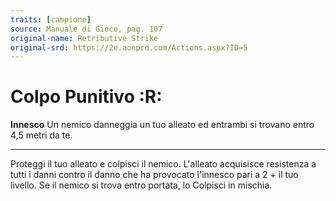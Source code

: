 ```yaml
---
traits: [campione]
source: Manuale di Gioco, pag. 107
original-name: Retributive Strike
original-srd: https://2e.aonprd.com/Actions.aspx?ID=5
---
```


# Colpo Punitivo :R:

**Innesco** Un nemico danneggia un tuo alleato ed entrambi si trovano entro 4,5
metri da te.

---

Proteggi il tuo alleato e colpisci il nemico. L'alleato acquisisce resistenza a
tutti i danni contro il danno che ha provocato l'innesco pari a 2 + il tuo
livello. Se il nemico si trova entro portata, lo Colpisci in mischia.
